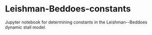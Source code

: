# Leishman-Beddoes-constants
Jupyter notebook for determining constants in the Leishman--Beddoes dynamic stall model.
